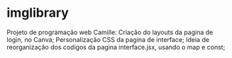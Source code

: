 # imglibrary
Projeto de programação web
Camille: 
Criação do layouts da pagina de login, no Canva;
Personalização CSS da pagina de interface;
Ideia de reorganização dos codigos da pagina interface.jsx, usando o map e const;
